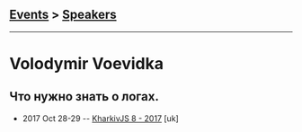 ## [Events](../README.md) > [Speakers](../speakers.md)
---

# Volodymir Voevidka

## Что нужно знать о логах.
- 2017 Oct 28-29 -- [KharkivJS 8 - 2017](https://www.youtube.com/watch?v=wrP5pNtOr9A) [uk]   
